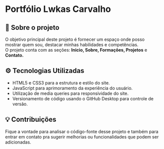 <h1>Portfólio Lwkas Carvalho</h1>

<h2>📘 Sobre o projeto</h2>

<p>O objetivo principal deste projeto é fornecer um espaço onde posso mostrar quem sou, destacar minhas habilidades e competências. <br>
O projeto conta com as seções: <strong>Inicio, Sobre, Formações, Projetos</strong> e <strong>Contato.</strong></p>

<h2>⚙️ Tecnologias Utilizadas</h2>

<ul>
    <li> HTML5 e CSS3 para a estrutura e estilo do site.</li>
    <li> JavaScript para aprimoramento da experiência do usuário.</li>
    <li> Utilização de media queries para responsividade do site.</li>
    <li> Versionamento de código usando o GitHub Desktop para controle de versão.</li>
</ul>

<h2>💡 Contribuições</h2>

<p>Fique a vontade para analisar o código-fonte desse projeto e também para entrar em contato pra sugerir melhorias ou funcionalidades que podem ser adicionadas.</p>
